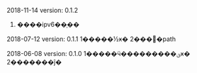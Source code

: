 2018-11-14 version: 0.1.2
1. ����ipv6��֧��

2018-07-12 version: 0.1.1
1�����½ӿ�
2���޸�path

2018-06-08 version: 0.1.0
1�����ӵ���������ؽӿ�
2�������ĵ�
